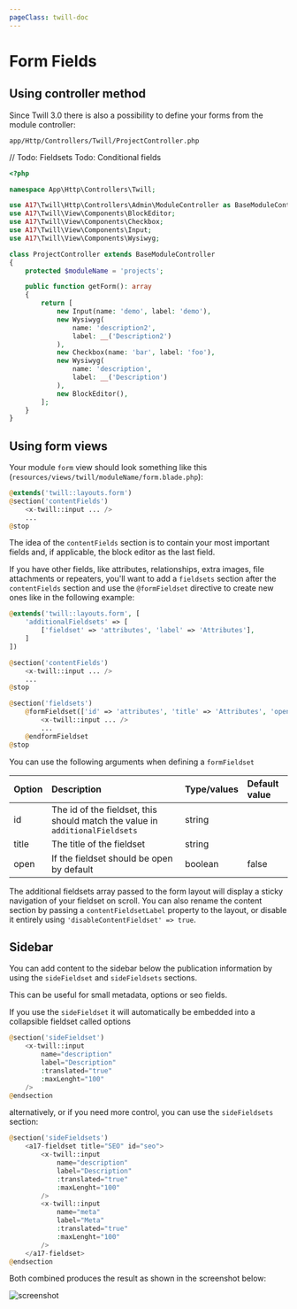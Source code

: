 ```yaml
---
pageClass: twill-doc
---
```


# Form Fields

## Using controller method

Since Twill 3.0 there is also a possibility to define your forms from the module controller:

`app/Http/Controllers/Twill/ProjectController.php`

// Todo: Fieldsets
   Todo: Conditional fields

```php
<?php

namespace App\Http\Controllers\Twill;

use A17\Twill\Http\Controllers\Admin\ModuleController as BaseModuleController;
use A17\Twill\View\Components\BlockEditor;
use A17\Twill\View\Components\Checkbox;
use A17\Twill\View\Components\Input;
use A17\Twill\View\Components\Wysiwyg;

class ProjectController extends BaseModuleController
{
    protected $moduleName = 'projects';

    public function getForm(): array
    {
        return [
            new Input(name: 'demo', label: 'demo'),
            new Wysiwyg(
                name: 'description2',
                label: __('Description2')
            ),
            new Checkbox(name: 'bar', label: 'foo'),
            new Wysiwyg(
                name: 'description',
                label: __('Description')
            ),
            new BlockEditor(),
        ];
    }
}
```

## Using form views

Your module `form` view should look something like this (`resources/views/twill/moduleName/form.blade.php`):

```php
@extends('twill::layouts.form')
@section('contentFields')
    <x-twill::input ... />
    ...
@stop
```

The idea of the `contentFields` section is to contain your most important fields and, if applicable, the block editor as
the last field.

If you have other fields, like attributes, relationships, extra images, file attachments or repeaters, you'll want to
add a `fieldsets` section after the `contentFields` section and use the `@formFieldset` directive to create new ones
like in the following example:

```php
@extends('twill::layouts.form', [
    'additionalFieldsets' => [
        ['fieldset' => 'attributes', 'label' => 'Attributes'],
    ]
])

@section('contentFields')
    <x-twill::input ... />
    ...
@stop

@section('fieldsets')
    @formFieldset(['id' => 'attributes', 'title' => 'Attributes', 'open' => false])
        <x-twill::input ... />
        ...
    @endformFieldset
@stop
```

You can use the following arguments when defining a `formFieldset`

| Option      | Description                                                                  | Type/values    | Default value |
|:------------|:-----------------------------------------------------------------------------|:---------------|:--------------|
| id          | The id of the fieldset, this should match the value in `additionalFieldsets` | string         |               |
| title       | The title of the fieldset                                                    | string         |               |
| open        | If the fieldset should be open by default                                    | boolean        | false         |


The additional fieldsets array passed to the form layout will display a sticky navigation of your fieldset on scroll.
You can also rename the content section by passing a `contentFieldsetLabel` property to the layout, or disable it
entirely using
`'disableContentFieldset' => true`.

## Sidebar

You can add content to the sidebar below the publication information by using the `sideFieldset` and `sideFieldsets`
sections.

This can be useful for small metadata, options or seo fields.

If you use the `sideFieldset` it will automatically be embedded into a collapsible fieldset called options

```php
@section('sideFieldset')
    <x-twill::input
        name="description"
        label="Description"
        :translated="true"
        :maxLenght="100"
    />
@endsection
```

alternatively, or if you need more control, you can use the `sideFieldsets` section:

```php
@section('sideFieldsets')
    <a17-fieldset title="SEO" id="seo">
        <x-twill::input
            name="description"
            label="Description"
            :translated="true"
            :maxLenght="100"
        />
        <x-twill::input
            name="meta"
            label="Meta"
            :translated="true"
            :maxLenght="100"
        />
    </a17-fieldset>
@endsection
```

Both combined produces the result as shown in the screenshot below:

![screenshot](/docs/_media/screenshot-sidebar.png)

